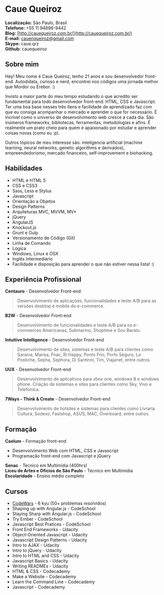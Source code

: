 # Caue Queiroz

**Localização:** São Paulo, Brasil  
**Telefone:** +55 11 94696-9442  
**Blog:** [http://cauequeiroz.com.br/](http://cauequeiroz.com.br/)  
**E-mail:** [cauenqueiroz@gmail.com](mailto:cauenqueiroz@gmail.com)  
**Skype:** caue.qrz  
**Github:** cauequeiroz  

## Sobre mim

Hey! Meu nome é Caue Queiroz, tenho 21 anos e sou desenvolvedor front-end. Autodidata, curioso e nerd, encontrei nos códigos uma jornada melhor que Mordor ou Erebor. :)

Invisto a maior parte do meu tempo estudando o que acredito ser fundamental para todo desenvolvedor front-end: HTML, CSS e Javascript. Ter uma boa base nesses três itens e facilidade de aprendizado faz com que eu consiga acompanhar o mercado e aprender o que for necessário. É incrível como o universo de desenvolvimento web cresce a cada dia. São inúmeros frameworks, bibliotecas, ferramentas, metodologias e afins. É realmente um prato cheio para quem é apaixonado por estudar e aprender coisas novas (como eu :p).

Outros tópicos de meu interesse são: inteligencia artificial (machine learning, neural networks, genetic algorithms e derivados), empreendedorismo, mercado financeiro, self-improvement e biohacking.

## Habilidades

- HTML e HTML 5
- CSS e CSS3
- Sass, Less e Stylus
- Javascript
- Orientação a Objetos
- Design Patterns
- Arquiteturas MVC, MVVM, MV*
- jQuery
- AngularJS
- Knockout.js
- Grunt e Gulp
- Versionamento de Código (Git)
- Linha de Comando
- Lógica
- Windows, Linux e OSX
- Inglês intermediário
- Facilidade e disposição para aprender o que não estiver nessa lista! :)

## Experiência Profissional

**Centauro** - Desenvolvedor Front-end
> Desenvolvimento de aplicações, funcionalidades e teste A/B para as versões desktop e mobile do e-commerce.

**B2W** - Desenvolvedor Front-end
> Desenvolvimento de funcionalidades e teste A/B para os e-commerces Americanas, Submarino, Shoptime e Sou Barato.

**Intuitive Intelligence** - Desenvolvedor Front-end
> Desenvolvimento de sites, sistemas e teste A/B para clientes como Saraiva, Marisa, Fnac, Ri Happy, Ponto Frio, Porto Seguro, Le Postiche, Sepha, Sephora, Di Santinni, Tim, Viajanet, entre outros.

**UUX** - Desenvolvedor Front-end
> Desenvolvimento de aplicativos para xbox one, windows 8 e windows phone. Criação de sistemas e sites para clientes como Sky, Vivo e Telefonica.

**7Ways - Think & Create** - Desenvolvedor Front-end
> Desenvolvimento de hotsites e sistemas para clientes como Livraria Cultura, Sodexo, Fastshop, ASUS, MAC, Overboard, entre outros.

## Formação

**Caelum** - Formação front-end
- Desenvolvimento Web com HTML, CSS e Javascript
- Programação front-end com Javascript e jQuery

**Senac** - Técnico em Multimídia (400hrs)  
**Liceu de Artes e Oficios de São Paulo** - Técnico em Multimídia  
**Escolaridade** - Ensino médio completo

## Cursos

- [CodeWars](https://www.codewars.com/users/cauequeiroz) - 6 kyu (50+ problemas resolvidos)
- Shaping up with Angular.js - CodeSchool
- Staying Sharp with Angular.js - CodeSchool
- Try Ember - CodeSchool
- Javascript Best Pratices - CodeSchool
- Front End Frameworks - Udacity
- Object-Oriented Javascript - Udacity
- Javascript Design Patterns - Udacity
- Intro to AJAX - Udacity
- Intro to jQuery - Udacity
- Intro to HTML and CSS - Udacity
- Javascript Basics - Udacity
- Writing READMEs - Udacity
- HTML & CSS - Codecademy
- Make a Website - Codecademy
- Learn the Command Line - Codecademy
- Javascript - Codecademy




